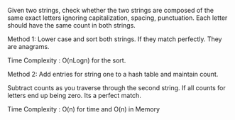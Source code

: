 Given two strings, check whether the two strings are composed of the same exact letters ignoring capitalization, spacing, punctuation. Each letter should have the same count in both strings. 

Method 1: Lower case and sort both strings. If they match perfectly. They are anagrams. 

Time Complexity : O(nLogn) for the sort. 

Method 2: Add entries for string one to a hash table and maintain count. 

Subtract counts as you traverse through the second string. If all counts for letters end up being zero. Its a perfect match. 

Time Complexity : O(n) for time and O(n) in Memory 
